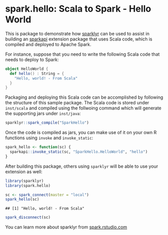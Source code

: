 spark.hello: Scala to Spark - Hello World
================

This is package to demonstrate how [sparklyr](http://github.com/rstudio/sparklyr) can be used to assist in building an [sparkapi](http://github.com/rstudio/sparkapi) extension package that uses Scala code, which is compiled and deployed to Apache Spark.

For instance, suppose that you need to write the following Scala code that needs to deploy to Spark:

``` scala
object HelloWorld {
  def hello() : String = {
    "Hello, world! - From Scala"
  }
}
```

Packaging and deploying this Scala code can be accomplished by following the structure of this sample package. The Scala code is stored under `inst/scala` and compiled using the follwoing command which will generate the supporting jars under `inst/java`:

``` r
sparklyr::spark_compile("SparkHello")
```

Once the code is compiled as jars, you can make use of it on your own R functions using `invoke` and `invoke_static`:

``` r
spark_hello <- function(sc) {
  sparkapi::invoke_static(sc, "SparkHello.HelloWorld", "hello")
}
```

After building this package, others using `sparklyr` will be able to use your extension as well:

``` r
library(sparklyr)
library(spark.hello)

sc <- spark_connect(master = "local")
spark_hello(sc)
```

    ## [1] "Hello, world! - From Scala"

``` r
spark_disconnect(sc)
```

You can learn more about sparklyr from [spark.rstudio.com](http://spark.rstudio.com/)
